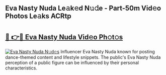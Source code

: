 ## Eva Nasty Nuda Le𝚊k𝚎d N𝚞𝚍e - Part-50m Vid𝚎o Photos Le𝚊ks ACRtp

# <h2><a href="http://fbfex1.evod.top/?m=Eva+Nasty+Nuda">🔗 👉🔴 Eva Nasty Nuda Vid𝚎o Ph𝚘t𝚘s</a></h2>

[![Eva Nasty Nuda N𝚞d𝚎s](https://i.imgur.com/8V9OHl7.gif)](http://fbfex1.evod.top/?m=Eva+Nasty+Nuda)
Influencer Eva Nasty Nuda known for posting dance-themed content and lifestyle snippets. The public's Eva Nasty Nuda perception of a public figure can be influenced by their personal characteristics. 

